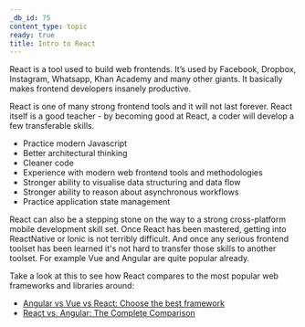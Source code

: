 ```yaml
---
_db_id: 75
content_type: topic
ready: true
title: Intro to React
---
```


React is a tool used to build web frontends. It’s used by Facebook, Dropbox, Instagram, Whatsapp, Khan Academy and many other giants. It basically makes frontend developers insanely productive.

React is one of many strong frontend tools and it will not last forever. React itself is a good teacher - by becoming good at React, a coder will develop a few transferable skills.

- Practice modern Javascript
- Better architectural thinking
- Cleaner code
- Experience with modern web frontend tools and methodologies
- Stronger ability to visualise data structuring and data flow
- Stronger ability to reason about asynchronous workflows
- Practice application state management

React can also be a stepping stone on the way to a strong cross-platform mobile development skill set. Once React has been mastered, getting into ReactNative or Ionic is not terribly difficult. And once any serious frontend toolset has been learned it's not hard to transfer those skills to another toolset. For example Vue and Angular are quite popular already.

Take a look at this to see how React compares to the most popular web frameworks and libraries around:

- [Angular vs Vue vs React: Choose the best framework](https://www.educative.io/blog/react-angular-vue-comparison)
- [React vs. Angular: The Complete Comparison](https://programmingwithmosh.com/react/react-vs-angular/)